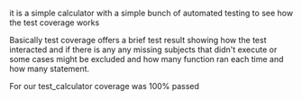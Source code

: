it is a simple calculator with a simple bunch of automated testing 
to see how the test coverage works

Basically test coverage offers a brief test result showing how the test interacted and if there is any any missing subjects that didn't execute or some cases might be excluded and how many function ran each time and how many statement. 

For our test_calculator coverage was 100% passed 
